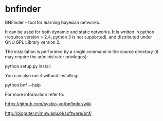 # bnfinder
BNFinder - tool for learning bayesian networks.

It can be used for both dynamic and static networks.
It is written in python (requires version > 2.4, python 3 is not supported), and distributed under GNU GPL Library version 2.

The installation is performed by a single command in the source directory (it may require the administrator privileges):

python setup.py install

You can also run it without installing:

python bnf --help

For more information refer to:

https://github.com/sysbio-vo/bnfinder/wiki

http://bioputer.mimuw.edu.pl/software/bnf/
